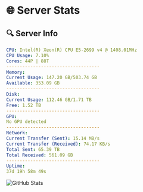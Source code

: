 # 🌐 Server Stats
## 🔍 Server Info
```yaml
CPU: Intel(R) Xeon(R) CPU E5-2699 v4 @ 1408.01MHz
CPU Usage: 7.10%
Cores: 44P | 88T
-----------------------------------
Memory:
Current Usage: 147.20 GB/503.74 GB
Available: 353.09 GB
-----------------------------------
Disk:
Current Usage: 112.46 GB/1.71 TB
Free: 1.52 TB
-----------------------------------
GPU:
No GPU detected
-----------------------------------
Network:
Current Transfer (Sent): 15.14 MB/s
Current Transfer (Received): 74.17 KB/s
Total Sent: 65.39 TB
Total Received: 561.09 GB
-----------------------------------
Uptime:
37d 19h 58m 49s
```
![GitHub Stats](https://img.shields.io/badge/Updated-2025-04-14_17:21:38-blue)